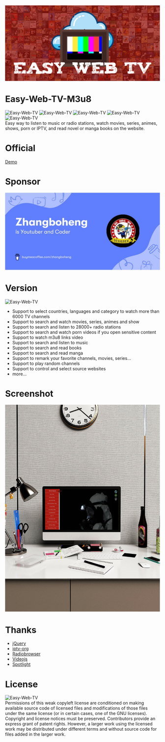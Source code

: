 ![Easy-Web-TV](images/banner.jpg)
# Easy-Web-TV-M3u8
![Easy-Web-TV](https://img.shields.io/github/issues/zhangboheng/Easy-Web-TV-M3u8) ![Easy-Web-TV](https://img.shields.io/github/forks/zhangboheng/Easy-Web-TV-M3u8) ![Easy-Web-TV](https://img.shields.io/github/stars/zhangboheng/Easy-Web-TV-M3u8) ![Easy-Web-TV](https://img.shields.io/github/license/zhangboheng/Easy-Web-TV-M3u8) ![Easy-Web-TV](https://img.shields.io/badge/version-8.1.0-green)  
Easy way to listen to music or radio stations, watch movies, series, animes, shows, porn or IPTV, and read novel or manga books on the website. 

# Official
 [Demo](https://zhangboheng.github.io/Easy-Web-TV-M3u8/)  

# Sponsor
 [![Easy-Web-TV](images/buymecoffeesponsor.jpeg)](https://www.buymeacoffee.com/zhangboheng)

# Version
![Easy-Web-TV](https://img.shields.io/badge/version-8.1.0-green)  
  - Support to select countries, languages and category to watch more than 6000 TV channels
  - Support to search and watch movies, series, animes and show
  - Support to search and listen to 28000+ radio stations
  - Support to search and watch porn videos if you open sensitive content
  - Support to watch m3u8 links video
  - Support to search and listen to music
  - Support to search and read books
  - Support to search and read manga
  - Support to remark your favorite channels, movies, series...
  - Support to play random channels
  - Support to control and select source websites
  - more...  

# Screenshot
![Easy-Web-TV](images/example.jpg)  

# Thanks
  - [jQuery](https://github.com/jquery/jquery)
  - [iptv-org](https://github.com/iptv-org/iptv)
  - [Radiobrowser](https://github.com/segler-alex/radiobrowser-api-rust)
  - [Videojs](https://github.com/videojs/video.js)
  - [Spotlight](https://github.com/nextapps-de/spotlight)  
  
# License
![Easy-Web-TV](https://img.shields.io/github/license/zhangboheng/Easy-Web-TV-M3u8)  
Permissions of this weak copyleft license are conditioned on making available source code of licensed files and modifications of those files under the same license (or in certain cases, one of the GNU licenses). Copyright and license notices must be preserved. Contributors provide an express grant of patent rights. However, a larger work using the licensed work may be distributed under different terms and without source code for files added in the larger work.
